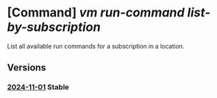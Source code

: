 # [Command] _vm run-command list-by-subscription_

List all available run commands for a subscription in a location.

## Versions

### [2024-11-01](/Resources/mgmt-plane/L3N1YnNjcmlwdGlvbnMve30vcHJvdmlkZXJzL21pY3Jvc29mdC5jb21wdXRlL2xvY2F0aW9ucy97fS9ydW5jb21tYW5kcw==/2024-11-01.xml) **Stable**

<!-- mgmt-plane /subscriptions/{}/providers/microsoft.compute/locations/{}/runcommands 2024-11-01 -->
